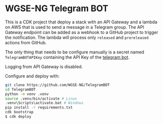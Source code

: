 # WGSE-NG Telegram BOT

This is a CDK project that deploy a stack with an API Gateway and a lambda on AWS that is used to send a message in a Telegram group.
The API Gateway endpoint can be added as a webhook to a GitHub project to trigger the notification.
The lambda will process only `released` and `prereleased` actions from GitHub.

The only thing that needs to be configure manually is a secret named `TelegramBOTAPIKey` containing the API Key of the [telegram bot](https://core.telegram.org/bots/tutorial).

Logging from API Gateway is disabled.

Configure and deploy with:
```bash
git clone https://github.com/WGSE-NG/TelegramBOT
cd TelegramBOT
python -m venv .venv
source .venv/bin/activate # Linux
.venv\Scripts\activate.bat # Windows
pip install -r requirements.txt
cdk bootstrap
$ cdk deploy
```
